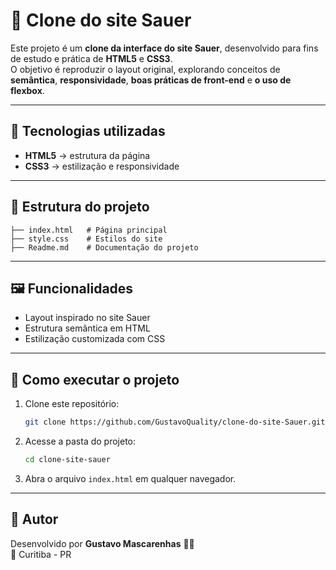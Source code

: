 # 📌 Clone do site Sauer

Este projeto é um **clone da interface do site Sauer**, desenvolvido para fins de estudo e prática de **HTML5** e **CSS3**.  
O objetivo é reproduzir o layout original, explorando conceitos de **semântica**, **responsividade**, **boas práticas de front-end** e **o uso de flexbox**.

---

## 🚀 Tecnologias utilizadas
- **HTML5** → estrutura da página  
- **CSS3** → estilização e responsividade  

---

## 📂 Estrutura do projeto
```
├── index.html   # Página principal
├── style.css    # Estilos do site
├── Readme.md    # Documentação do projeto
```

---

## 🖼️ Funcionalidades
- Layout inspirado no site Sauer  
- Estrutura semântica em HTML  
- Estilização customizada com CSS  

---

## 📖 Como executar o projeto
1. Clone este repositório:
   ```bash
   git clone https://github.com/GustavoQuality/clone-do-site-Sauer.git
   ```
2. Acesse a pasta do projeto:
   ```bash
   cd clone-site-sauer
   ```
3. Abra o arquivo `index.html` em qualquer navegador.

---

## 📌 Autor
Desenvolvido por **Gustavo Mascarenhas** 👨‍💻  
📍 Curitiba - PR  
